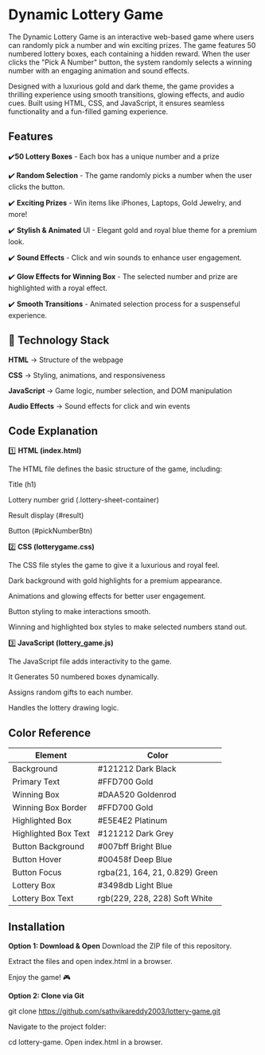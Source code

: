 
# Dynamic Lottery Game
The Dynamic Lottery Game is an interactive web-based game where users can randomly pick a number and win exciting prizes. The game features 50 numbered lottery boxes, each containing a hidden reward. When the user clicks the "Pick A Number" button, the system randomly selects a winning number with an engaging animation and sound effects.

Designed with a luxurious gold and dark theme, the game provides a thrilling experience using smooth transitions, glowing effects, and audio cues. Built using HTML, CSS, and JavaScript, it ensures seamless functionality and a fun-filled gaming experience.



##  Features

✔️<b>50 Lottery Boxes</b> - Each box has a unique number and a prize

✔️<b> Random Selection</b> - The game randomly picks a number when the user clicks the button.

✔️ <b>Exciting Prizes</b> - Win items like iPhones, Laptops, Gold Jewelry, and more!

✔️ <b>Stylish & Animated</b> UI - Elegant gold and royal blue theme for a premium look.

✔️ <b>Sound Effects</b> - Click and win sounds to enhance user engagement.

✔️ <b>Glow Effects for Winning Box</b> - The selected number and prize are highlighted with a royal effect.

✔️ <b>Smooth Transitions</b> - Animated selection process for a suspenseful experience.




## 🚀 Technology Stack
<b>HTML</b> → Structure of the webpage

<b>CSS</b> → Styling, animations, and responsiveness

<b>JavaScript </b>→ Game logic, number selection, and DOM manipulation

<b>Audio Effects</b> → Sound effects for click and win events

## Code Explanation

1️⃣ <b>HTML (index.html)</b>

The HTML file defines the basic structure of the game, including:

Title (h1)

Lottery number grid (.lottery-sheet-container)

Result display (#result)

Button (#pickNumberBtn)

2️⃣<b> CSS (lotterygame.css)</b>

The CSS file styles the game to give it a luxurious and royal feel.

Dark background with gold highlights for a premium appearance.

Animations and glowing effects for better user engagement.

Button styling to make interactions smooth.

Winning and highlighted box styles to make selected numbers stand out.

3️⃣<b> JavaScript (lottery_game.js)</b>

The JavaScript file adds interactivity to the game.

 It Generates 50 numbered boxes dynamically.

Assigns random gifts to each number.

Handles the lottery drawing logic.


## Color Reference

| Element            | Color       |                                                             
| ----------------- | ------------------------------------------------------------------ |
| Background | #121212 Dark Black  |
| Primary Text | #FFD700 Gold |
|Winning Box | #DAA520 Goldenrod |
| Winning Box Border | #FFD700 Gold |
| Highlighted Box | #E5E4E2 Platinum |
| Highlighted Box Text | #121212 Dark Grey |
| Button Background | #007bff Bright Blue |
| Button Hover | #00458f Deep Blue |
| Button Focus | rgba(21, 164, 21, 0.829) Green |
|Lottery Box | #3498db Light Blue |
| Lottery Box Text | rgb(229, 228, 228) Soft White |

## Installation

<b>Option 1: Download & Open</b>
Download the ZIP file of this repository.

Extract the files and open index.html in a browser.

Enjoy the game! 🎮

<b>Option 2: Clone via Git</b>

git clone https://github.com/sathvikareddy2003/lottery-game.git

Navigate to the project folder:

cd lottery-game.
Open index.html in a browser.
